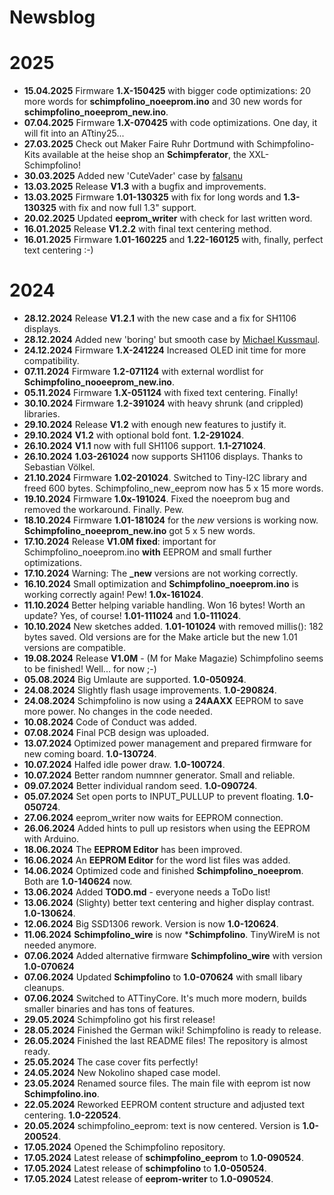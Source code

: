 # Newsblog

# 2025

* **15.04.2025** Firmware **1.X-150425** with bigger code optimizations: 20 more words for **schimpfolino_noeeprom.ino** and 30 new words for **schimpfolino_noeeprom_new.ino**.  
* **07.04.2025** Firmware **1.X-070425** with code optimizations. One day, it will fit into an ATtiny25... 
* **27.03.2025** Check out Maker Faire Ruhr Dortmund with Schimpfolino-Kits available at the heise shop an **Schimpferator**, the XXL-Schimpfolino!   
* **30.03.2025** Added new 'CuteVader' case by [falsanu](https://github.com/falsanu)     
* **13.03.2025** Release **V1.3** with a bugfix and improvements.  
* **13.03.2025** Firmware **1.01-130325** with fix for long words and **1.3-130325** with fix and now full 1.3" support.   
* **20.02.2025** Updated **eeprom_writer** with check for last written word.  
* **16.01.2025** Release **V1.2.2** with final text centering method.  
* **16.01.2025** Firmware **1.01-160225** and **1.22-160125** with, finally, perfect text centering :-)  
  
# 2024

* **28.12.2024** Release **V1.2.1** with the new case and a fix for SH1106 displays.  
* **28.12.2024** Added new 'boring' but smooth case by [Michael Kussmaul](https://github.com/kusmi).  
* **24.12.2024** Firmware **1.X-241224** Increased OLED init time for more compatibility.   
* **07.11.2024** Firmware **1.2-071124** with external wordlist for **Schimpfolino_nooeeprom_new.ino**. 
* **05.11.2024** Firmware **1.X-051124** with fixed text centering. Finally!      
* **30.10.2024** Firmware **1.2-391024** with heavy shrunk (and crippled) libraries.    
* **29.10.2024** Release **V1.2** with enough new features to justify it.   
* **29.10.2024** **V1.2** with optional bold font. **1.2-291024**.  
* **26.10.2024** **V1.1** now with full SH1106 support. **1.1-271024**.    
* **26.10.2024** **1.03-261024** now supports SH1106 displays. Thanks to Sebastian Völkel.  
* **21.10.2024** Firmware **1.02-201024**. Switched to Tiny-I2C library and freed 600 bytes. Schimpfolino_new_eeprom now has 5 x 15 more words.  
* **19.10.2024** Firmware **1.0x-191024**. Fixed the noeeprom bug and removed the workaround. Finally. Pew.  
* **18.10.2024** Firmware **1.01-181024** for the *new* versions is working now. **Schimpfolino_noeeprom_new.ino** got 5 x 5 new words.  
* **17.10.2024** Release **V1.0M fixed**: important for Schimpfolino_noeeprom.ino **with** EEPROM and small further optimizations.  
* **17.10.2024** Warning: The **_new** versions are not working correctly.  
* **16.10.2024** Small optimization and **Schimpfolino_noeeprom.ino** is working correctly again! Pew! **1.0x-161024**.  
* **11.10.2024** Better helping variable handling. Won 16 bytes! Worth an update? Yes, of course! **1.01-111024** and **1.0-111024**.  
* **10.10.2024** New sketches added. **1.01-101024** with removed millis(): 182 bytes saved. Old versions are for the Make article but the new 1.01 versions are compatible.  
* **19.08.2024** Release **V1.0M** - (M for Make Magazie) Schimpfolino seems to be finished! Well... for now ;-)   
* **05.08.2024** Big Umlaute are supported. **1.0-050924**.
* **24.08.2024** Slightly flash usage improvements. **1.0-290824**.  
* **24.08.2024** Schimpfolino is now using a **24AAXX** EEPROM to save more power. No changes in the code needed.  
* **10.08.2024** Code of Conduct was added.
* **07.08.2024** Final PCB design was uploaded.  
* **13.07.2024** Optimized power management and prepared firmware for new coming board. **1.0-130724**.
* **10.07.2024** Halfed idle power draw. **1.0-100724**.  
* **10.07.2024** Better random numnner generator. Small and reliable.
* **09.07.2024** Better individual random seed. **1.0-090724**.
* **05.07.2024** Set open ports to INPUT_PULLUP to prevent floating. **1.0-050724**.
* **27.06.2024** eeprom_writer now waits for EEPROM connection.
* **26.06.2024** Added hints to pull up resistors when using the EEPROM with Arduino.  
* **18.06.2024** The **EEPROM Editor** has been improved.  
* **16.06.2024** An **EEPROM Editor** for the word list files was added.  
* **14.06.2024** Optimized code and finished **Schimpfolino_noeeprom**. Both are **1.0-140624** now.
* **13.06.2024** Added **TODO.md** - everyone needs a ToDo list!  
* **13.06.2024** (Slighty) better text centering and higher display contrast. **1.0-130624**. 
* **12.06.2024** Big SSD1306 rework. Version is now **1.0-120624**. 
* **11.06.2024** **Schimpfolino_wire** is now ***Schimpfolino**. TinyWireM is not needed anymore.
* **07.06.2024** Added alternative firmware **Schimpfolino_wire** with version **1.0-070624**  
* **07.06.2024** Updated **Schimpfolino** to **1.0-070624** with small libary cleanups.  
* **07.06.2024** Switched to ATTinyCore. It's much more modern, builds smaller binaries and has tons of features.  
* **29.05.2024** Schimpfolino got his first release!  
* **28.05.2024** Finished the German wiki! Schimpfolino is ready to release.
* **26.05.2024** Finished the last README files! The repository is almost ready. 
* **25.05.2024** The case cover fits perfectly!
* **24.05.2024** New Nokolino shaped case model.
* **23.05.2024** Renamed source files. The main file with eeprom ist now **Schimpfolino.ino**.
* **22.05.2024** Reworked EEPROM content structure and adjusted text centering. **1.0-220524**.  
* **20.05.2024** schimpfolino_eeprom: text is now centered. Version is **1.0-200524**.  
* **17.05.2024** Opened the Schimpfolino repository.
* **17.05.2024** Latest release of **schimpfolino_eeprom** to **1.0-090524**.
* **17.05.2024** Latest release of **schimpfolino** to **1.0-050524**.
* **17.05.2024** Latest release of **eeprom-writer** to **1.0-090524**.
